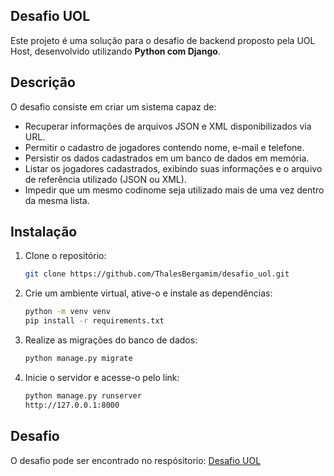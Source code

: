 ## Desafio UOL

Este projeto é uma solução para o desafio de backend proposto pela UOL Host, desenvolvido utilizando **Python com Django**.

## Descrição
O desafio consiste em criar um sistema capaz de:
- Recuperar informações de arquivos JSON e XML disponibilizados via URL.
- Permitir o cadastro de jogadores contendo nome, e-mail e telefone.
- Persistir os dados cadastrados em um banco de dados em memória.
- Listar os jogadores cadastrados, exibindo suas informações e o arquivo de referência utilizado (JSON ou XML).
- Impedir que um mesmo codinome seja utilizado mais de uma vez dentro da mesma lista.

## Instalação
1. Clone o repositório:
   ```bash
   git clone https://github.com/ThalesBergamim/desafio_uol.git
   ```

2. Crie um ambiente virtual, ative-o e instale as dependências:
   ```bash
   python -m venv venv
   pip install -r requirements.txt
   ```

3. Realize as migrações do banco de dados:
   ```bash
   python manage.py migrate
   ```

4. Inicie o servidor e acesse-o pelo link:
   ```bash
   python manage.py runserver
   http://127.0.0.1:8000
   ```

## Desafio
O desafio pode ser encontrado no respósitorio: [Desafio UOL](https://github.com/feltex/desafio-uol)


